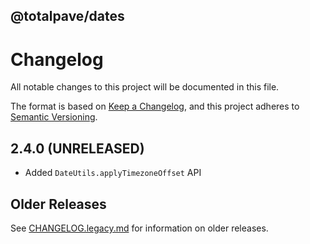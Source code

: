 
@totalpave/dates
----------------

# Changelog

All notable changes to this project will be documented in this file.

The format is based on [Keep a Changelog](https://keepachangelog.com/en/1.0.0/),
and this project adheres to [Semantic Versioning](https://semver.org/spec/v2.0.0.html).

## 2.4.0 (UNRELEASED)

- Added `DateUtils.applyTimezoneOffset` API

## Older Releases

See [CHANGELOG.legacy.md](./CHANGELOG.legacy.md) for information on older releases.
